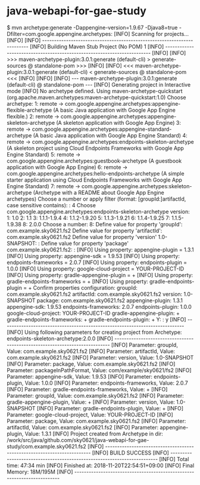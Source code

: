 # java-webapi-for-gae-study

$ mvn archetype:generate -Dappengine-version=1.9.67 -Djava8=true -Dfilter=com.google.appengine.archetypes:
[INFO] Scanning for projects...
[INFO] 
[INFO] ------------------------------------------------------------------------
[INFO] Building Maven Stub Project (No POM) 1
[INFO] ------------------------------------------------------------------------
[INFO] 
[INFO] >>> maven-archetype-plugin:3.0.1:generate (default-cli) > generate-sources @ standalone-pom >>>
[INFO] 
[INFO] <<< maven-archetype-plugin:3.0.1:generate (default-cli) < generate-sources @ standalone-pom <<<
[INFO] 
[INFO] 
[INFO] --- maven-archetype-plugin:3.0.1:generate (default-cli) @ standalone-pom ---
[INFO] Generating project in Interactive mode
[INFO] No archetype defined. Using maven-archetype-quickstart (org.apache.maven.archetypes:maven-archetype-quickstart:1.0)
Choose archetype:
1: remote -> com.google.appengine.archetypes:appengine-flexible-archetype (A basic Java application with Google App Engine flexible.)
2: remote -> com.google.appengine.archetypes:appengine-skeleton-archetype (A skeleton application with Google App Engine)
3: remote -> com.google.appengine.archetypes:appengine-standard-archetype (A basic Java application with Google App Engine Standard)
4: remote -> com.google.appengine.archetypes:endpoints-skeleton-archetype (A skeleton project using Cloud Endpoints Frameworks with Google App Engine Standard)
5: remote -> com.google.appengine.archetypes:guestbook-archetype (A guestbook application with Google App Engine)
6: remote -> com.google.appengine.archetypes:hello-endpoints-archetype (A simple starter application using Cloud Endpoints Frameworks with Google App Engine Standard)
7: remote -> com.google.appengine.archetypes:skeleton-archetype (Archetype with a README about Google App Engine archetypes)
Choose a number or apply filter (format: [groupId:]artifactId, case sensitive contains): : 4
Choose com.google.appengine.archetypes:endpoints-skeleton-archetype version: 
1: 1.0
2: 1.1
3: 1.1.1-1.9.4
4: 1.1.2-1.9.20
5: 1.1.3-1.9.21
6: 1.1.4-1.9.25
7: 1.1.5-1.9.38
8: 2.0.0
Choose a number: 8: 
Define value for property 'groupId': com.example.sky0621.fs2
Define value for property 'artifactId': com.example.sky0621.fs2
Define value for property 'version' 1.0-SNAPSHOT: : 
Define value for property 'package' com.example.sky0621.fs2: : 
[INFO] Using property: appengine-plugin = 1.3.1
[INFO] Using property: appengine-sdk = 1.9.53
[INFO] Using property: endpoints-frameworks = 2.0.7
[INFO] Using property: endpoints-plugin = 1.0.0
[INFO] Using property: google-cloud-project = YOUR-PROJECT-ID
[INFO] Using property: gradle-appengine-plugin = +
[INFO] Using property: gradle-endpoints-frameworks = +
[INFO] Using property: gradle-endpoints-plugin = +
Confirm properties configuration:
groupId: com.example.sky0621.fs2
artifactId: com.example.sky0621.fs2
version: 1.0-SNAPSHOT
package: com.example.sky0621.fs2
appengine-plugin: 1.3.1
appengine-sdk: 1.9.53
endpoints-frameworks: 2.0.7
endpoints-plugin: 1.0.0
google-cloud-project: YOUR-PROJECT-ID
gradle-appengine-plugin: +
gradle-endpoints-frameworks: +
gradle-endpoints-plugin: +
 Y: : y
[INFO] ----------------------------------------------------------------------------
[INFO] Using following parameters for creating project from Archetype: endpoints-skeleton-archetype:2.0.0
[INFO] ----------------------------------------------------------------------------
[INFO] Parameter: groupId, Value: com.example.sky0621.fs2
[INFO] Parameter: artifactId, Value: com.example.sky0621.fs2
[INFO] Parameter: version, Value: 1.0-SNAPSHOT
[INFO] Parameter: package, Value: com.example.sky0621.fs2
[INFO] Parameter: packageInPathFormat, Value: com/example/sky0621/fs2
[INFO] Parameter: appengine-sdk, Value: 1.9.53
[INFO] Parameter: endpoints-plugin, Value: 1.0.0
[INFO] Parameter: endpoints-frameworks, Value: 2.0.7
[INFO] Parameter: gradle-endpoints-frameworks, Value: +
[INFO] Parameter: groupId, Value: com.example.sky0621.fs2
[INFO] Parameter: gradle-appengine-plugin, Value: +
[INFO] Parameter: version, Value: 1.0-SNAPSHOT
[INFO] Parameter: gradle-endpoints-plugin, Value: +
[INFO] Parameter: google-cloud-project, Value: YOUR-PROJECT-ID
[INFO] Parameter: package, Value: com.example.sky0621.fs2
[INFO] Parameter: artifactId, Value: com.example.sky0621.fs2
[INFO] Parameter: appengine-plugin, Value: 1.3.1
[INFO] Project created from Archetype in dir: /work/src/java/github.com/sky0621/java-webapi-for-gae-study/com.example.sky0621.fs2
[INFO] ------------------------------------------------------------------------
[INFO] BUILD SUCCESS
[INFO] ------------------------------------------------------------------------
[INFO] Total time: 47:34 min
[INFO] Finished at: 2018-11-20T22:54:51+09:00
[INFO] Final Memory: 18M/195M
[INFO] ------------------------------------------------------------------------
